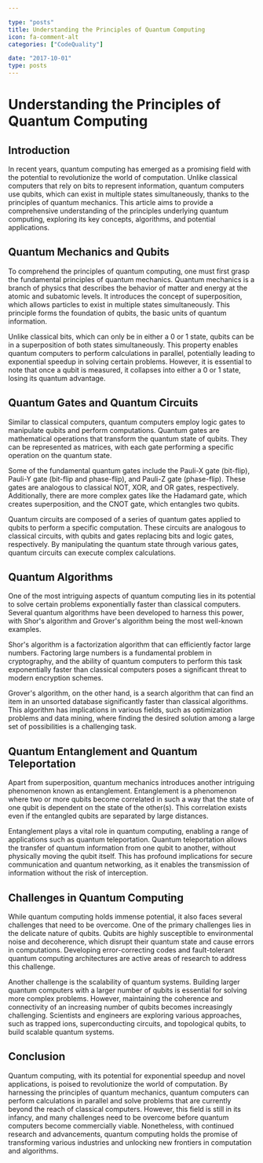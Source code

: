 ```yaml
---

type: "posts"
title: Understanding the Principles of Quantum Computing
icon: fa-comment-alt
categories: ["CodeQuality"]

date: "2017-10-01"
type: posts
---
```





# Understanding the Principles of Quantum Computing

## Introduction

In recent years, quantum computing has emerged as a promising field with the potential to revolutionize the world of computation. Unlike classical computers that rely on bits to represent information, quantum computers use qubits, which can exist in multiple states simultaneously, thanks to the principles of quantum mechanics. This article aims to provide a comprehensive understanding of the principles underlying quantum computing, exploring its key concepts, algorithms, and potential applications.

## Quantum Mechanics and Qubits

To comprehend the principles of quantum computing, one must first grasp the fundamental principles of quantum mechanics. Quantum mechanics is a branch of physics that describes the behavior of matter and energy at the atomic and subatomic levels. It introduces the concept of superposition, which allows particles to exist in multiple states simultaneously. This principle forms the foundation of qubits, the basic units of quantum information.

Unlike classical bits, which can only be in either a 0 or 1 state, qubits can be in a superposition of both states simultaneously. This property enables quantum computers to perform calculations in parallel, potentially leading to exponential speedup in solving certain problems. However, it is essential to note that once a qubit is measured, it collapses into either a 0 or 1 state, losing its quantum advantage.

## Quantum Gates and Quantum Circuits

Similar to classical computers, quantum computers employ logic gates to manipulate qubits and perform computations. Quantum gates are mathematical operations that transform the quantum state of qubits. They can be represented as matrices, with each gate performing a specific operation on the quantum state.

Some of the fundamental quantum gates include the Pauli-X gate (bit-flip), Pauli-Y gate (bit-flip and phase-flip), and Pauli-Z gate (phase-flip). These gates are analogous to classical NOT, XOR, and OR gates, respectively. Additionally, there are more complex gates like the Hadamard gate, which creates superposition, and the CNOT gate, which entangles two qubits.

Quantum circuits are composed of a series of quantum gates applied to qubits to perform a specific computation. These circuits are analogous to classical circuits, with qubits and gates replacing bits and logic gates, respectively. By manipulating the quantum state through various gates, quantum circuits can execute complex calculations.

## Quantum Algorithms

One of the most intriguing aspects of quantum computing lies in its potential to solve certain problems exponentially faster than classical computers. Several quantum algorithms have been developed to harness this power, with Shor's algorithm and Grover's algorithm being the most well-known examples.

Shor's algorithm is a factorization algorithm that can efficiently factor large numbers. Factoring large numbers is a fundamental problem in cryptography, and the ability of quantum computers to perform this task exponentially faster than classical computers poses a significant threat to modern encryption schemes.

Grover's algorithm, on the other hand, is a search algorithm that can find an item in an unsorted database significantly faster than classical algorithms. This algorithm has implications in various fields, such as optimization problems and data mining, where finding the desired solution among a large set of possibilities is a challenging task.

## Quantum Entanglement and Quantum Teleportation

Apart from superposition, quantum mechanics introduces another intriguing phenomenon known as entanglement. Entanglement is a phenomenon where two or more qubits become correlated in such a way that the state of one qubit is dependent on the state of the other(s). This correlation exists even if the entangled qubits are separated by large distances.

Entanglement plays a vital role in quantum computing, enabling a range of applications such as quantum teleportation. Quantum teleportation allows the transfer of quantum information from one qubit to another, without physically moving the qubit itself. This has profound implications for secure communication and quantum networking, as it enables the transmission of information without the risk of interception.

## Challenges in Quantum Computing

While quantum computing holds immense potential, it also faces several challenges that need to be overcome. One of the primary challenges lies in the delicate nature of qubits. Qubits are highly susceptible to environmental noise and decoherence, which disrupt their quantum state and cause errors in computations. Developing error-correcting codes and fault-tolerant quantum computing architectures are active areas of research to address this challenge.

Another challenge is the scalability of quantum systems. Building larger quantum computers with a larger number of qubits is essential for solving more complex problems. However, maintaining the coherence and connectivity of an increasing number of qubits becomes increasingly challenging. Scientists and engineers are exploring various approaches, such as trapped ions, superconducting circuits, and topological qubits, to build scalable quantum systems.

## Conclusion

Quantum computing, with its potential for exponential speedup and novel applications, is poised to revolutionize the world of computation. By harnessing the principles of quantum mechanics, quantum computers can perform calculations in parallel and solve problems that are currently beyond the reach of classical computers. However, this field is still in its infancy, and many challenges need to be overcome before quantum computers become commercially viable. Nonetheless, with continued research and advancements, quantum computing holds the promise of transforming various industries and unlocking new frontiers in computation and algorithms.